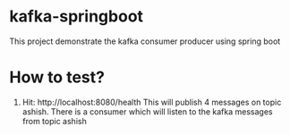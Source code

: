 # kafka-springboot
This project demonstrate the kafka consumer producer using spring boot

# How to test?
1. Hit: http://localhost:8080/health
    This will publish 4 messages on topic ashish.
    There is a consumer which will listen to the kafka messages from topic ashish

